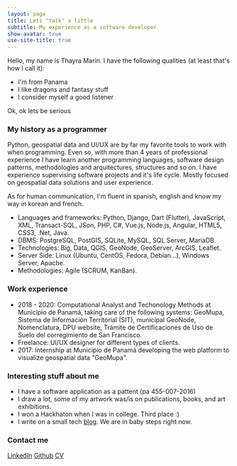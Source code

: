 ```yaml
---
layout: page
title: Lets "talk" a little
subtitle: My experience as a software developer
show-avatar: true
use-site-title: true
---
```


Hello, my name is Thayra Marín. I have the following qualities (at least that's how I call it):

- I'm from Panama
- I like dragons and fantasy stuff
- I consider myself a good listener

Ok, ok lets be serious

### My history as a programmer


Python, geospatial data and UI/UX are by far my favorite tools to work with when programming. Even so, with more than 4 years of professional experience I have learn another programming languages, software design patterns, methodologies and arquitectures, structures and so on. I have experience supervising software projects and it's life cycle. Mostly focused on geospatial data solutions and user experience.  

As for human communication, I'm fluent in spanish, english and know my way in korean and french. 

- Languages and frameworks: Python, Django, Dart (Flutter), JavaScript, XML, Transact-SQL, JSon, PHP, C#, Vue.js, Node.js, Angular, HTML5, CSS3,  .Net, Java.
- DBMS: PostgreSQL, PostGIS, SQLite, MySQL, SQL Server, MariaDB.           
- Technologies: Big, Data, QGIS, GeoNode, GeoServer, ArcGIS, Leaflet.
- Server Side: Linux (Ubuntu, CentOS, Fedora, Debian...), Windows Server, Apache. 
- Methodologies: Agile (SCRUM, KanBan).

### Work experience

- 2018 - 2020: Computational Analyst and Techonology Methods at Municipio de Panamá, taking care of the following systems: GeoMupa, Sistema de Información Territorial (SIT), municipal GeoNode, Nomenclatura, DPU website, Trámite de Certificaciones de Uso de Suelo del corregimiento de San Francisco. 
- Freelance: UI/UX designer for different types of clients.
- 2017: Internship at Municipio de Panamá developing the web platform to visualize geospatial data "GeoMupa".


### Interesting stuff about me

- I have a software application as a pattent (pa 455-007-2016)
- I draw a lot, some of my artwork was/is on publications, books, and art exhibitions.
- I won a Hackhaton when I was in college. Third place :) 
- I write on a small tech [blog](https://www.anotherprogrammer.com/). We are in baby steps right now. 

### Contact me
[LinkedIn](https://www.linkedin.com/in/thayra-marin-90602b135/)
[Github](https://github.com/Thayvee)
[CV](https://drive.google.com/file/d/16BDZ4t09hvQlRYB-MKf52F5Dm68s9e88/view?usp=sharing)

